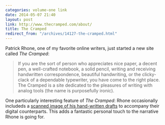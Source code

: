 ```yaml
---
categories: volume-one link
date: 2014-05-07 21:40
layout: post
link: http://www.thecramped.com/about/
title: The Cramped
redirect_from: "/archives/14127-the-cramped.html"
---
```



Patrick Rhone, one of my favorite online writers, just started a new site called _The Cramped_:

> If you are the sort of person who appreciates nice paper, a decent pen, a well-crafted notebook, a solid pencil, writing and receiving handwritten correspondence, beautiful handwriting, or the clicky-clack of a dependable typewriter, you have come to the right place. The Cramped is a site dedicated to the pleasures of writing with analog tools (the name is purposefully ironic).

One particularly interesting feature of _The Cramped_: Rhone occasionally includeds a [scanned image of his hand-written drafts](https://dl.dropboxusercontent.com/u/1575/perfectnotebook-draft.pdf) to accompany their digital counterparts. This adds a fantastic personal touch to the narrative Rhone is going for.

